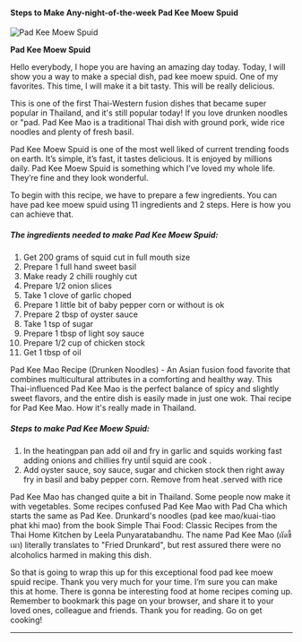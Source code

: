             

#### Steps to Make Any-night-of-the-week Pad Kee Moew Spuid

![Pad Kee Moew Spuid](https://img-global.cpcdn.com/recipes/5040438978805760/751x532cq70/pad-kee-moew-spuid-recipe-main-photo.jpg)

**Pad Kee Moew Spuid**

Hello everybody, I hope you are having an amazing day today. Today, I will show you a way to make a special dish, pad kee moew spuid. One of my favorites. This time, I will make it a bit tasty. This will be really delicious.

This is one of the first Thai-Western fusion dishes that became super popular in Thailand, and it's still popular today! If you love drunken noodles or "pad. Pad Kee Mao is a traditional Thai dish with ground pork, wide rice noodles and plenty of fresh basil.

Pad Kee Moew Spuid is one of the most well liked of current trending foods on earth. It’s simple, it’s fast, it tastes delicious. It is enjoyed by millions daily. Pad Kee Moew Spuid is something which I’ve loved my whole life. They’re fine and they look wonderful.

To begin with this recipe, we have to prepare a few ingredients. You can have pad kee moew spuid using 11 ingredients and 2 steps. Here is how you can achieve that.

##### The ingredients needed to make Pad Kee Moew Spuid:

1.  Get 200 grams of squid cut in full mouth size
2.  Prepare 1 full hand sweet basil
3.  Make ready 2 chilli roughly cut
4.  Prepare 1/2 onion slices
5.  Take 1 clove of garlic choped
6.  Prepare 1 little bit of baby pepper corn or without is ok
7.  Prepare 2 tbsp of oyster sauce
8.  Take 1 tsp of sugar
9.  Prepare 1 tbsp of light soy sauce
10.  Prepare 1/2 cup of chicken stock
11.  Get 1 tbsp of oil

Pad Kee Mao Recipe (Drunken Noodles) - An Asian fusion food favorite that combines multicultural attributes in a comforting and healthy way. This Thai-influenced Pad Kee Mao is the perfect balance of spicy and slightly sweet flavors, and the entire dish is easily made in just one wok. Thai recipe for Pad Kee Mao. How it's really made in Thailand.

##### Steps to make Pad Kee Moew Spuid:

1.  In the heatingpan pan add oil and fry in garlic and squids working fast adding onions and chillies fry untiĺ squid are cook .
2.  Add oyster sauce, soy sauce, sugar and chicken stock then right away fry in basil and baby pepper corn. Remove from heat .served with rice

Pad Kee Mao has changed quite a bit in Thailand. Some people now make it with vegetables. Some recipes confused Pad Kee Mao with Pad Cha which starts the same as Pad Kee. Drunkard's noodles (pad kee mao/kuai-tiao phat khi mao) from the book Simple Thai Food: Classic Recipes from the Thai Home Kitchen by Leela Punyaratabandhu. The name Pad Kee Mao (ผัดขี้เมา) literally translates to "Fried Drunkard", but rest assured there were no alcoholics harmed in making this dish.

So that is going to wrap this up for this exceptional food pad kee moew spuid recipe. Thank you very much for your time. I’m sure you can make this at home. There is gonna be interesting food at home recipes coming up. Remember to bookmark this page on your browser, and share it to your loved ones, colleague and friends. Thank you for reading. Go on get cooking!

* * *